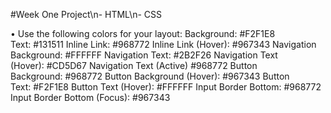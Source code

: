 #Week One Project\n- HTML\n- CSS

•	Use the following colors for your layout:
 	Background: #F2F1E8
 	Text: #131511
 	Inline Link: #968772
 	Inline Link (Hover): #967343
 	Navigation Background: #FFFFFF
 	Navigation Text: #2B2F26
 	Navigation Text (Hover): #CD5D67
 	Navigation Text (Active) #968772
 	  Button Background: #968772
 	Button Background (Hover): #967343
 	  Button Text: #F2F1E8
 	Button Text (Hover): #FFFFFF
 	Input Border Bottom: #968772
 	Input Border Bottom (Focus): #967343
